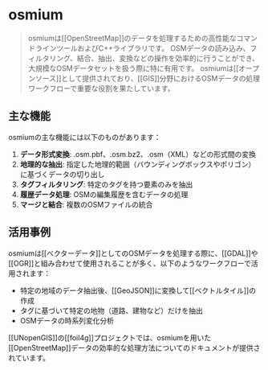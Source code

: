# osmium

> osmiumは[[OpenStreetMap]]のデータを処理するための高性能なコマンドラインツールおよびC++ライブラリです。
> OSMデータの読み込み、フィルタリング、結合、抽出、変換などの操作を効率的に行うことができ、大規模なOSMデータセットを扱う際に特に有用です。
> osmiumは[[オープンソース]]として提供されており、[[GIS]]分野におけるOSMデータの処理ワークフローで重要な役割を果たしています。

## 主な機能

osmiumの主な機能には以下のものがあります：

1. **データ形式変換**: .osm.pbf、.osm.bz2、.osm（XML）などの形式間の変換
2. **地理的な抽出**: 指定した地理的範囲（バウンディングボックスやポリゴン）に基づくデータの切り出し
3. **タグフィルタリング**: 特定のタグを持つ要素のみを抽出
4. **履歴データ処理**: OSMの編集履歴を含むデータの処理
5. **マージと結合**: 複数のOSMファイルの統合

## 活用事例

osmiumは[[ベクターデータ]]としてのOSMデータを処理する際に、[[GDAL]]や[[OGR]]と組み合わせて使用されることが多く、以下のようなワークフローで活用されます：

- 特定の地域のデータ抽出後、[[GeoJSON]]に変換して[[ベクトルタイル]]の作成
- タグに基づいて特定の地物（道路、建物など）だけを抽出
- OSMデータの時系列変化分析

[[UNopenGIS]]の[[foil4g]]プロジェクトでは、osmiumを用いた[[OpenStreetMap]]データの効率的な処理方法についてのドキュメントが提供されています。
